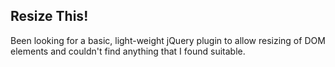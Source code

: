 ## Resize This!

Been looking for a basic, light-weight jQuery plugin to allow resizing of DOM elements and couldn't find anything that I found suitable.


